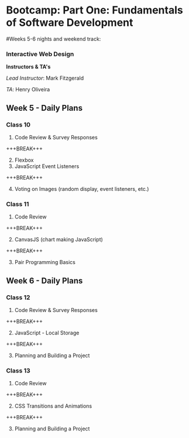 # Bootcamp: Part One: Fundamentals of Software Development
#Weeks 5-6 nights and weekend track:
### Interactive Web Design
**Instructors & TA's**

*Lead Instructor*: Mark Fitzgerald

*TA*: Henry Oliveira

## Week 5 - Daily Plans
### Class 10
1. Code Review & Survey Responses

+++BREAK+++

2. Flexbox
3. JavaScript Event Listeners

+++BREAK+++

4. Voting on Images (random display, event listeners, etc.)

### Class 11
1. Code Review

+++BREAK+++

2. CanvasJS (chart making JavaScript)

+++BREAK+++

3. Pair Programming Basics

## Week 6 - Daily Plans
### Class 12
1. Code Review & Survey Responses

+++BREAK+++

2. JavaScript - Local Storage

+++BREAK+++

3. Planning and Building a Project

### Class 13
1. Code Review

+++BREAK+++

2. CSS Transitions and Animations

+++BREAK+++

3. Planning and Building a Project

